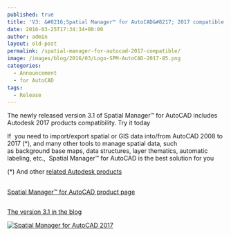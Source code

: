 ```yaml
---
published: true
title: 'V3: &#8216;Spatial Manager™ for AutoCAD&#8217; 2017 compatible'
date: 2016-03-25T17:34:34+00:00
author: admin
layout: old-post
permalink: /spatial-manager-for-autocad-2017-compatible/
image: /images/blog/2016/03/Logo-SPM-AutoCAD-2017-85.png
categories:
  - Announcement
  - for AutoCAD
tags:
  - Release
---
```

The newly released version 3.1 of Spatial Manager™ for AutoCAD includes Autodesk 2017 products compatibility. Try it today<!--more-->

If  you need to import/export spatial or GIS data into/from AutoCAD 2008 to 2017 (*), and many other tools to manage spatial data, such as background base maps, data structures, layer thematics, automatic labeling, etc.,  Spatial Manager™ for AutoCAD is the best solution for you

(*) And other <a href="http://wiki.spatialmanager.com/index.php/Spatial_Manager%E2%84%A2_for_AutoCAD_-_FAQs:_Compatible_AutoCAD_applications" target="_blank" rel="nofollow">related Autodesk products</a>

<h2></h2>
<a title="Spatial Manager™ for AutoCAD product page" href="/spm-forautocad/" target="_blank" rel="nofollow">Spatial Manager™ for AutoCAD product page</a>

<h2></h2>
<a href="/feb16-new-releases-the-best-spatial-manager-suite/" target="_blank" rel="nofollow">The version 3.1 in the blog</a>

<a href="/images/blog/2016/03/Spatial-Manager-for-AutoCAD-2017.png" target="_blank" rel="attachment wp-att-3132" rel="nofollow"><img src="/images/blog/2016/03/Spatial-Manager-for-AutoCAD-2017-1024x576.png" alt="Spatial Manager for AutoCAD 2017" width="625" height="352" srcset="/images/blog/2016/03/Spatial-Manager-for-AutoCAD-2017-1024x576.png 1024w, /images/blog/2016/03/Spatial-Manager-for-AutoCAD-2017-300x169.png 300w, /images/blog/2016/03/Spatial-Manager-for-AutoCAD-2017-768x432.png 768w, /images/blog/2016/03/Spatial-Manager-for-AutoCAD-2017-624x351.png 624w, /images/blog/2016/03/Spatial-Manager-for-AutoCAD-2017.png 1280w" sizes="(max-width: 625px) 100vw, 625px" /></a>